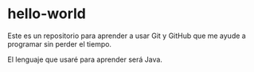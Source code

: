 # hello-world

Este es un repositorio para aprender a usar Git y GitHub que me ayude a programar sin perder el tiempo.

El lenguaje que usaré para aprender será Java.
